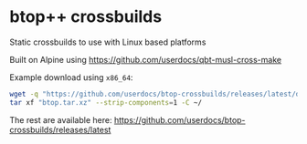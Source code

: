 # btop++ crossbuilds

Static crossbuilds to use with Linux based platforms

Built on Alpine using <https://github.com/userdocs/qbt-musl-cross-make>

Example download using `x86_64`:

```bash
wget -q "https://github.com/userdocs/btop-crossbuilds/releases/latest/download/x86_64-linux-musl.tar.xz" -O ~/btop.tar.xz
tar xf "btop.tar.xz" --strip-components=1 -C ~/
```

The rest are available here: https://github.com/userdocs/btop-crossbuilds/releases/latest

